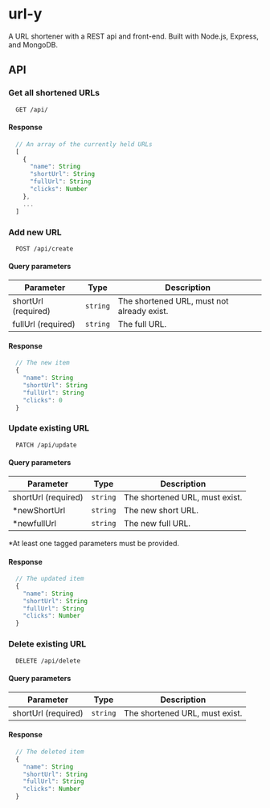 # url-y

A URL shortener with a REST api and front-end. Built with Node.js, Express, and MongoDB.

## API

### Get all shortened URLs

```HTTP
  GET /api/
```

#### Response

```ts
  // An array of the currently held URLs
  [
    {
      "name": String
      "shortUrl": String
      "fullUrl": String
      "clicks": Number
    },
    ...
  ]
```

### Add new URL

```HTTP
  POST /api/create
```

#### Query parameters

| Parameter           | Type     | Description                                |
| ------------------- | -------- | ------------------------------------------ |
| shortUrl (required) | `string` | The shortened URL, must not already exist. |
| fullUrl (required)  | `string` | The full URL.                              |

#### Response

```ts
  // The new item
  {
    "name": String
    "shortUrl": String
    "fullUrl": String
    "clicks": 0
  }
```

### Update existing URL

```HTTP
  PATCH /api/update
```

#### Query parameters

| Parameter           | Type     | Description                    |
| ------------------- | -------- | ------------------------------ |
| shortUrl (required) | `string` | The shortened URL, must exist. |
| \*newShortUrl       | `string` | The new short URL.             |
| \*newfullUrl        | `string` | The new full URL.              |

\*At least one tagged parameters must be provided.

#### Response

```ts
  // The updated item
  {
    "name": String
    "shortUrl": String
    "fullUrl": String
    "clicks": Number
  }
```

### Delete existing URL

```HTTP
  DELETE /api/delete
```

#### Query parameters

| Parameter           | Type     | Description                    |
| ------------------- | -------- | ------------------------------ |
| shortUrl (required) | `string` | The shortened URL, must exist. |

#### Response

```ts
  // The deleted item
  {
    "name": String
    "shortUrl": String
    "fullUrl": String
    "clicks": Number
  }
```
